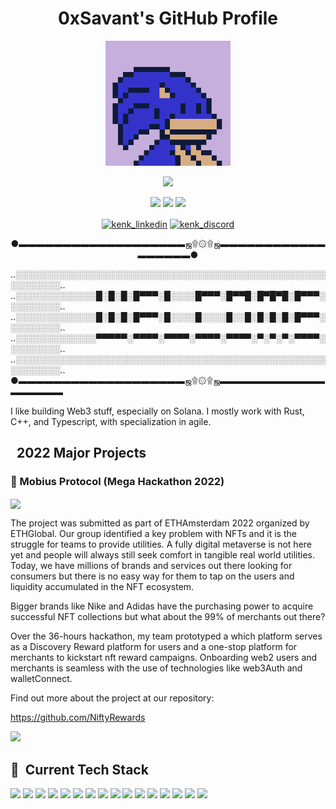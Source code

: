 <!-- markdownlint-disable MD033 -->

<h1 align="center">0xSavant's GitHub Profile</h1>

<p align="center">
<img src="img/smbsonic.png" width=200/>

<p align="center">
<img src="https://img.shields.io/badge/Web3%20Developer-blue"/>

<p align="center">
<img src="https://img.shields.io/badge/DeFi-lightblue"/>
<img src="https://img.shields.io/badge/NFT-lightblue"/>
<img src="https://img.shields.io/badge/Security%20Audits-lightblue"/>

<p align="center">
<a href="https://www.linkedin.com/in/jmeere/" target="blank"><img align="center" src="https://img.shields.io/badge/LinkedIn-FFFFFF?style=for-the-badge&logo=linkedin&logoColor=0077B5" alt="kenk_linkedin"></a>
<a href="https://discord.gg/8hZRT7VKpb" target="blank"><img align="center" src="https://img.shields.io/badge/Discord-FFFFFF?style=for-the-badge&logo=Discord&logoColor=5865F2" alt="kenk_discord"></a>

<p align="center">
●▬▬▬▬▬▬▬▬▬▬▬▬▬▬▬▬▬▬▬ஜ۩۞۩ஜ▬▬▬▬▬▬▬▬▬▬▬▬▬▬▬▬▬▬●
  
..░░░░░░░░░░░░░░░░░░░░░░░░░░░░░░░░░░░░░░░░░░░░░░░░░░░░░░░░░░..
..░░░░░░░░░░░░░█░█░█░█▀▀▀░█░░░░█▀▀▀░█▀▀█░█▀█▀█░█▀▀▀░░░░░░░░░..
..░░░░░░░░░░░░░█░█░█░█▀▀▀░█░░░░█░░░░█░░█░█░█░█░█▀▀▀░░░░░░░░░..
..░░░░░░░░░░░░░▀▀▀▀▀░▀▀▀▀░▀▀▀▀░▀▀▀▀░▀▀▀▀░▀░▀░▀░▀▀▀▀░░░░░░░░░..
..░░░░░░░░░░░░░░░░░░░░░░░░░░░░░░░░░░░░░░░░░░░░░░░░░░░░░░░░░░..
●▬▬▬▬▬▬▬▬▬▬▬▬▬▬▬▬▬▬▬ஜ۩۞۩ஜ▬▬▬▬▬▬▬▬▬▬▬▬▬▬▬▬▬▬
  
  I like building Web3 stuff, especially on Solana. I mostly work with Rust, C++, and Typescript, with specialization in agile.

## &nbsp; **2022 Major Projects**

### :gift: Mobius Protocol (Mega Hackathon 2022)

<img align="center" src="img/nifty.png" width="500">

The project was submitted as part of ETHAmsterdam 2022 organized by ETHGlobal. Our group identified a key problem with NFTs and it is the struggle for teams to provide utilities. A fully digital metaverse is not here yet and people will always still seek comfort in tangible real world utilities. Today, we have millions of brands and services out there looking for consumers but there is no easy way for them to tap on the users and liquidity accumulated in the NFT ecosystem.

Bigger brands like Nike and Adidas have the purchasing power to acquire successful NFT collections but what about the 99% of merchants out there?

Over the 36-hours hackathon, my team prototyped a which platform serves as a Discovery Reward platform for users and a one-stop platform for merchants to kickstart nft reward campaigns. Onboarding web2 users and merchants is seamless with the use of technologies like web3Auth and walletConnect.

Find out more about the project at our repository:

<https://github.com/NiftyRewards>

<p align="left">
<a href="https://www.niftyr3wrds.com/">
<img src="img/niftyrewards.png" width="100"/>
</a>


## 🔧 &nbsp;**Current Tech Stack**

<p align="left">
<img src="https://img.shields.io/badge/Solidity-FFFFFF?style=for-the-badge&logo=solidity&logoColor=000000">
<img src="https://img.shields.io/badge/IPFS-FFFFFF?style=for-the-badge&logo=ipfs&logoColor=63D3D9">
<img src="https://img.shields.io/badge/Chainlink-FFFFFF?style=for-the-badge&logo=Chainlink&logoColor=375BD2">
<img src="https://img.shields.io/badge/SubGraph-FFFFFF?style=for-the-badge&logo=ethereum&logoColor=FFFFFF">
<img src="https://img.shields.io/badge/JavaScript-FFFFFF?style=for-the-badge&logo=javascript&logoColor=F7DF1E">
<img src="https://img.shields.io/badge/TypeScript-FFFFFF?style=for-the-badge&logo=typescript&logoColor=007ACC">
<img src="https://img.shields.io/badge/Hardhat-FFFFFF?style=for-the-badge&logo=ethereum&logoColor=FFFFFF">
<img src="https://img.shields.io/badge/EVMs-FFFFFF?style=for-the-badge&logo=ethereum&logoColor=3C3C3D">
<img src="https://img.shields.io/badge/React-FFFFFF?style=for-the-badge&logo=react&logoColor=61DAFB">
<img src="https://img.shields.io/badge/MongoDB-FFFFFF?style=for-the-badge&logo=mongodb&logoColor=4EA94B">
<img src="https://img.shields.io/badge/Express.js-FFFFFF?style=for-the-badge&logo=express&logoColor=000000">
<img src="https://img.shields.io/badge/Heroku-FFFFFF?style=for-the-badge&logo=heroku&logoColor=430098">
<img src="https://img.shields.io/badge/Docker-FFFFFF?style=for-the-badge&logo=docker&logoColor=2CA5E0">
<img src="https://img.shields.io/badge/Github-FFFFFF?style=for-the-badge&logo=Github&logoColor=000000">
<img src="https://img.shields.io/badge/Node.js-FFFFFF?style=for-the-badge&logo=nodedotjs&logoColor=339933">
<img src="https://img.shields.io/badge/npm-FFFFFF?style=for-the-badge&logo=npm&logoColor=CB3837">

